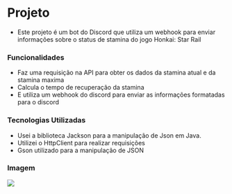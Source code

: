 # Projeto 
* Este projeto é um bot do Discord que utiliza um webhook para enviar informações sobre o status de stamina do jogo Honkai: Star Rail
### Funcionalidades 
* Faz uma requisição na API para obter os dados da stamina atual e da stamina maxima
* Calcula o tempo de recuperação da stamina
* E utiliza um webhook do discord para enviar as informações formatadas para o discord
### Tecnologias Utilizadas
* Usei a biblioteca Jackson para a manipulação de Json em Java.
* Utilizei o HttpClient para realizar requisições
* Gson utilizado para a manipulação de JSON
### Imagem
![](https://media.discordapp.net/attachments/1268001346930606163/1281325969260548146/image.png?ex=66db4f4c&is=66d9fdcc&hm=020ae37eea6579a9b22a39b49c86a51d4defbacf5341b8b1959d3325e52bc3b3&=&format=webp&quality=lossless)
